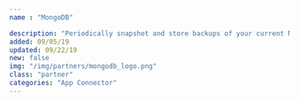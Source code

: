 ```yaml
---
name : "MongoDB"

description: "Periodically snapshot and store backups of your current MongoDB instance"
added: 09/05/19
updated: 09/22/19
new: false
img: "/img/partners/mongodb_logo.png"
class: "partner"
categories: "App Connector"
---
```

